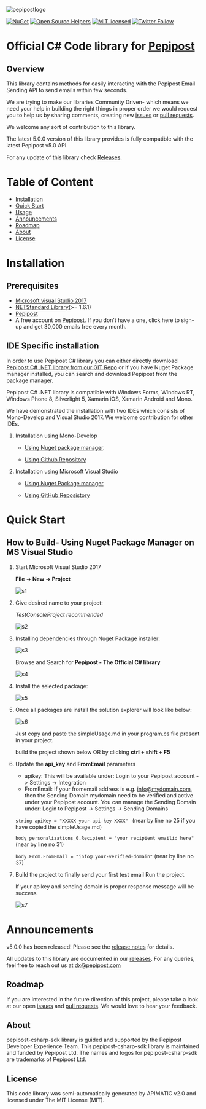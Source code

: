 ![pepipostlogo](https://pepipost.com/wp-content/uploads/2017/07/P_LOGO.png)

[![NuGet](https://img.shields.io/nuget/v/Pepipost.svg)](https://www.nuget.org/packages/Pepipost)
[![Open Source Helpers](https://www.codetriage.com/pepipost/pepipost-sdk-csharp/badges/users.svg)](https://www.codetriage.com/pepipost/pepipost-sdk-csharp)
[![MIT licensed](https://img.shields.io/badge/license-MIT-blue.svg)](./LICENSE.txt)
[![Twitter Follow](https://img.shields.io/twitter/follow/pepi_post.svg?style=social&label=Follow)](https://twitter.com/pepi_post)


# Official C# Code library for [Pepipost](http://www.pepipost.com/?utm_campaign=GitHubSDK&utm_medium=GithubSDK&utm_source=GithubSDK)

## Overview

This library contains methods for easily interacting with the Pepipost Email Sending API to send emails within few seconds.

We are trying to make our libraries Community Driven- which means we need your help in building the right things in proper order we would request you to help us by sharing comments, creating new [issues](https://github.com/pepipost/pepipost-sdk-csharp/issues) or [pull requests](https://github.com/pepipost/pepipost-sdk-csharp/pulls).

We welcome any sort of contribution to this library.

The latest 5.0.0 version of this library provides is fully compatible with the latest Pepipost v5.0 API.

For any update of this library check [Releases](https://github.com/pepipost/pepipost-sdk-csharp/releases).

# Table of Content
  
* [Installation](#installation)
* [Quick Start](#quick-start)
* [Usage](#usage)
* [Announcements](#announcements)
* [Roadmap](#roadmap)
* [About](#about)
* [License](#license)

<a name="installation"></a>
# Installation

## Prerequisites

   * [Microsoft visual Studio 2017](https://visualstudio.microsoft.com/downloads/)
   * [NETStandard.Library](https://www.nuget.org/packages/NETStandard.Library/)(>= 1.6.1)
   * [Pepipost](https://www.nuget.org/packages/Pepipost/)
   * A free account on [Pepipost](https://app.pepipost.com/index.php/signup/registeruser). If you don't have a one, click here to sign-up and get 30,000 emails free every month.
   
## IDE Specific installation

In order to use Pepipost C# library you can either directly download [Pepipost C# .NET library from our GIT Repo]() or if you have Nuget Package manager installed, you can search and download Pepipost from the package manager.
  
Pepipost C# .NET library is compatible with Windows Forms, Windows RT, Windows Phone 8, Silverlight 5, Xamarin iOS, Xamarin Android and Mono.
  
We have demonstrated the installation with two IDEs which consists of Mono-Develop and Visual Studio 2017. We welcome contribution for other IDEs.
  
1. Installation using Mono-Develop
  
    * [Using Nuget package manager](https://github.com/pepipost/pepipost-sdk-csharp/blob/master/Mono-installation-nuget.md). 
  
    * [Using Github Repository](https://github.com/pepipost/pepipost-sdk-csharp/blob/master/Mono-installation-SDK.md)

1. Installation using Microsoft Visual Studio
  
    * [Using Nuget Package manager](#quick-start)
    
    * [Using GitHub Reposistory](https://github.com/pepipost/pepipost-sdk-csharp/blob/master/visual-studio-installation.md)
    
<a name="quick-start"></a>
# Quick Start

## How to Build- Using Nuget Package Manager on MS Visual Studio
  
  1. Start Microsoft Visual Studio 2017
  
     **File -> New -> Project**
  
     ![s1](http://app1.falconide.com/integration_imgs/csharp-vs/screen-1.png)
     
     
  2. Give desired name to your project:
    
     *TestConsoleProject recommended* 
  
     ![s2](http://app1.falconide.com/integration_imgs/csharp-vs/screen-2.png)
     
     
  3. Installing dependencies through Nuget Package installer:
  
     ![s3](http://app1.falconide.com/integration_imgs/csharp-vs/screen-3.png)
     
     Browse and Search for **Pepipost - The Official C# library**
     
     ![s4](http://app1.falconide.com/integration_imgs/csharp-vs/screen-4.png)
     
   
  4. Install the selected package:
    
     ![s5](http://app1.falconide.com/integration_imgs/csharp-vs/screen-5.png)
     
     
  5. Once all packages are install the solution explorer will look like below:
  
     ![s6](http://app1.falconide.com/integration_imgs/csharp-vs/screen-6.png)

     Just copy and paste the simpleUsage.md in your program.cs file present in your project.

     build the project shown below OR by clicking **ctrl + shift + F5**
     
  
  6. Update the **api_key** and **FromEmail** parameters
  
      * apikey: This will be available under: Login to your Pepipost account -> Settings -> Integration
      * FromEmail: If your fromemail address is e.g. info@mydomain.com, then the Sending Domain mydomain need to be verified and active under your Pepipost account. You can manage the Sending Domain under: Login to Pepipost -> Settings -> Sending Domains
   
     ```string apiKey = "XXXXX-your-api-key-XXXX" ``` (near by line no 25 if you have copied the simpleUsage.md)
           
     ```body_personalizations_0.Recipient = "your recipient emailid here"``` (near by line no 31)
     
     ```body.From.FromEmail = "info@ your-verified-domain"``` (near by line no 37)
     
     
   7. Build the project to finally send your first test email
      Run the project.

      If your apikey and sending domain is proper response message will be success
      
      ![s7](http://app1.falconide.com/integration_imgs/csharp-vs/screen-15.png)
     
     
    
<a name="announcements"></a>
# Announcements

v5.0.0 has been released! Please see the [release notes](https://github.com/pepipost/pepipost-sdk-csharp/releases/tag/v5.0.1) for details.

All updates to this library are documented in our [releases](https://github.com/pepipost/pepipost-sdk-csharp/releases). For any queries, feel free to reach out us at dx@pepipost.com

<a name="roadmap"></a>
## Roadmap

If you are interested in the future direction of this project, please take a look at our open [issues](https://github.com/pepipost/pepipost-sdk-csharp/issues) and [pull requests](https://github.com/pepipost/pepipost-sdk-csharp/pulls). We would love to hear your feedback.

<a name="about"></a>
## About
pepipost-csharp-sdk library is guided and supported by the Pepipost Developer Experience Team.
This pepipost-csharp-sdk library is maintained and funded by Pepipost Ltd. The names and logos for pepipost-csharp-sdk are trademarks of Pepipost Ltd.

<a name="license"></a>
## License
This code library was semi-automatically generated by APIMATIC v2.0 and licensed under The MIT License (MIT). 

